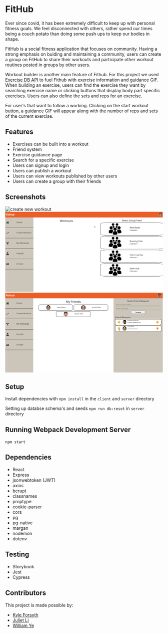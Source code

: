 # FitHub

Ever since covid, it has been extremely difficult to keep up with personal fitness goals. We feel disconnected with others, rather spend our times being a couch potato than doing some push ups to keep our bodies in shape.

FitHub is a social fitness application that focuses on community. Having a strong emphasis on buiding and maintaining a community, users can create a group on FitHub to share their workouts and participate other workout routines posted in groups by other users.

Workout builder is another main feature of Fithub. For this project we used [Exercise DB API](https://rapidapi.com/justin-WFnsXH_t6/api/exercisedb/) to fuel Fithub with exercise information and guidance GIF. When building an exercise, users can find the exercise they want by searching exercise name or clicking buttons that display body part specific exercises. Users can also define the sets and reps for an exercise.

For user's that want to follow a working. Clicking on the start workout button, a guidance GIF will appear along with the number of reps and sets of the current exercise.

## Features

- Exercises can be built into a workout
- Friend system
- Exercise guidance page
- Search for a specific exercise
- Users can signup and login
- Users can publish a workout
- Users can view workouts published by other users
- Users can create a group with their friends

## Screenshots

![create new workout](./screenshots/create_workout.gif)
![like nad comment](./screenshots/like_and_comment.gif)
![friend request](./screenshots/friend_request.gif)

## Setup

Install dependencies with `npm install` in the `client` and `server` directory

Setting up databse schema's and seeds `npm run db:reset` in `server` directory

## Running Webpack Development Server

`npm start`

## Dependencies

- React
- Express
- jsonwebtoken (JWT)
- axios
- bcrupt
- classnames
- proptype
- cookie-parser
- cors
- pg
- pg-native
- margan
- nodemon
- dotenv

## Testing

- Storybook
- Jest
- Cypress

## Contributors

This project is made possible by:

- [Kyle Forsyth](https://github.com/cupokyle)
- [Juliet Li](https://github.com/Julietmtl)
- [William Ye](https://github.com/zeeplo)
